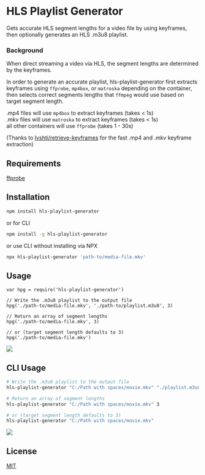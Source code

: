 # HLS Playlist Generator

Gets accurate HLS segment lengths for a video file by using keyframes, then optionally generates an HLS .m3u8 playlist.

### Background
When direct streaming a video via HLS, the segment lengths are determined by the keyframes.

In order to generate an accurate playlist, hls-playlist-generator first extracts keyframes using `ffprobe`, `mp4box`, or `matroska` depending on the container, then selects correct segments lengths that `ffmpeg` would use based on target segment length.

.mp4 files will use `mp4box` to extract keyframes (takes < 1s)<br />
.mkv files will use `matroska` to extract keyframes (takes < 1s)<br />
all other containers will use `ffprobe` (takes 1 - 30s)

(Thanks to [Ivshti/retrieve-keyframes](https://github.com/Ivshti/retrieve-keyframes) for the fast .mp4 and .mkv keyframe extraction)

## Requirements

[ffprobe](https://ffmpeg.org/ffprobe.html)

## Installation

```bash
npm install hls-playlist-generator
```
or for CLI
```bash
npm install -g hls-playlist-generator
```
or use CLI without installing via NPX
```bash
npx hls-playlist-generator 'path-to/media-file.mkv'
```

## Usage

```es6
var hpg = require('hls-playlist-generator')

// Write the .m3u8 playlist to the output file
hpg('./path-to/media-file.mkv', './path-to/playlist.m3u8', 3)

// Return an array of segment lengths
hpg('./path-to/media-file.mkv', 3)

// or (target segment length defaults to 3)
hpg('./path-to/media-file.mkv')
```

<img src="https://raw.githubusercontent.com/mcoop320/hls-playlist-generator/master/m3u8_sample.png" />

## CLI Usage

```bash
# Write the .m3u8 playlist to the output file
hls-playlist-generator "C:/Path with spaces/movie.mkv" "./playlist.m3u8" 3

# Return an array of segment lengths
hls-playlist-generator "C:/Path with spaces/movie.mkv" 3

# or (target segment length defaults to 3)
hls-playlist-generator "C:/Path with spaces/movie.mkv"
```

<img src="https://raw.githubusercontent.com/mcoop320/hls-playlist-generator/master/cli_sample.png" />

## License
[MIT](https://choosealicense.com/licenses/mit/)